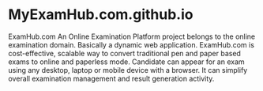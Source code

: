 # MyExamHub.com.github.io
ExamHub.com An Online Examination Platform project belongs to the online examination domain. Basically a dynamic web application. ExamHub.com is cost-effective, scalable way to convert traditional pen and paper based exams to online and paperless mode. Candidate can appear for an exam using any desktop, laptop or mobile device with a browser. It can simplify overall examination management and result generation activity.
